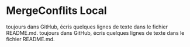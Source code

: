 # MergeConflits Local
toujours dans GitHub, écris quelques lignes de texte dans le fichier README.md.
toujours dans GitHub, écris quelques lignes de texte dans le fichier README.md.

